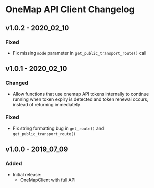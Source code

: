 # OneMap API Client Changelog

## v1.0.2 - 2020_02_10

### Fixed

- Fix missing `mode` parameter in `get_public_transport_route()` call



## v1.0.1 - 2020_02_10

### Changed

- Allow functions that use onemap API tokens internally to continue running when token expiry is detected and token renewal occurs, instead of returning immediately

### Fixed

- Fix string formatting bug in `get_route()` and `get_public_transport_route()`



## v1.0.0 - 2019_07_09

### Added

- Initial release:
  - OneMapClient with full API